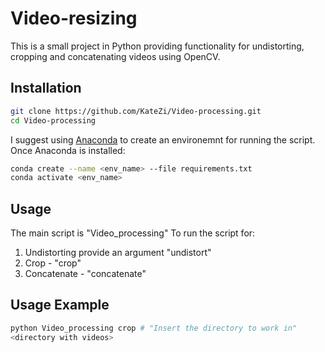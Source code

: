 # Video-resizing
This is a small project in Python providing functionality for undistorting, cropping and concatenating videos using OpenCV.

## Installation
```bash
git clone https://github.com/KateZi/Video-processing.git
cd Video-processing
```
I suggest using [Anaconda](https://www.anaconda.com) to create an environemnt for running the script.
Once Anaconda is installed:
```bash
conda create --name <env_name> --file requirements.txt
conda activate <env_name>
```

## Usage
The main script is "Video_processing"
To run the script for:
1. Undistorting provide an argument "undistort"
2. Crop - "crop"
3. Concatenate - "concatenate"

## Usage Example
```bash
python Video_processing crop # "Insert the directory to work in"
<directory with videos>
```
